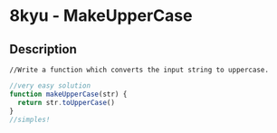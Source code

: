# 8kyu - MakeUpperCase

## Description
`//Write a function which converts the input string to uppercase.`

```js
//very easy solution
function makeUpperCase(str) {
  return str.toUpperCase()
}
//simples!
```